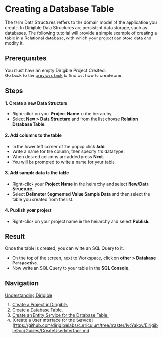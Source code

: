 # Creating a Database Table

The term Data Structures reffers to the domain model of the application you create. In Dirigible Data Structures are persistent data storage, such as databases. The following tutorial will provide a simple example of creating a table in a Relational database, with which your project can store data and modify it.

## Prerequisites
You must have an empty Dirigible Project Created.</br>
Go back to the [previous task](https://github.com/dirigiblelabs/curriculum/blob/master/IvoYakov/DirigibleDoc/Guides/CreateProject.md) to find out how to create one.

## Steps

#### 1. Create a new Data Structure

* Right-click on your **Project Name** in the heirarchy.
* Select **New > Data Structure** and from the list choose **Relation Database Table**.

#### 2. Add columns to the table

* In the lower left corner of the popup click **Add**.
* Write a name for the column, then specify it's data type. 
* When desired columns are added press **Next**.
* You will be prompted to write a name for your table.

#### 3. Add sample data to the table

* Right-click your **Project Name** in the heirarchy and select **New/Data Structure**.
* Select **Delimeter Segmented Value Sample Data** and then select the table you created from the list.

#### 4. Publish your project

* Right-click on your project name in the heirarchy and select **Publish**.


## Result

Once the table is created, you can wirte an SQL Query to it.
* On the top of the screen, next to Workspace, click on **other > Database Perspective**.
* Now write an SQL Query to your table in the **SQL Console**.

## Navigation
[Understanding Dirigible](https://github.com/dirigiblelabs/curriculum/edit/master/IvoYakov/DirigibleDoc)
</br>
1. [Create a Project in Dirigible.](https://github.com/dirigiblelabs/curriculum/tree/master/IvoYakov/DirigibleDoc/Guides/CreateProject.md)
2. [Create a Database Table.](https://github.com/dirigiblelabs/curriculum/tree/master/IvoYakov/DirigibleDoc/Guides/CreateDatabaseTable.md)
3. [Create an Entity Service for the Database Table.](https://github.com/dirigiblelabs/curriculum/blob/master/IvoYakov/DirigibleDoc/Guides/CreateEntityService.md)
4. [Create a User Interface for the Service](https://github.com/dirigiblelabs/curriculum/tree/master/IvoYakov/DirigibleDoc/Guides/CreateUserInterface.md
